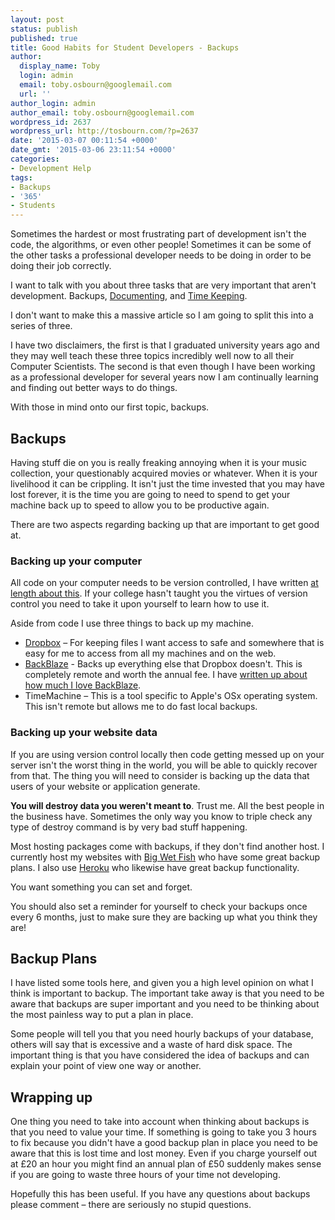 ```yaml
---
layout: post
status: publish
published: true
title: Good Habits for Student Developers - Backups
author:
  display_name: Toby
  login: admin
  email: toby.osbourn@googlemail.com
  url: ''
author_login: admin
author_email: toby.osbourn@googlemail.com
wordpress_id: 2637
wordpress_url: http://tosbourn.com/?p=2637
date: '2015-03-07 00:11:54 +0000'
date_gmt: '2015-03-06 23:11:54 +0000'
categories:
- Development Help
tags:
- Backups
- '365'
- Students
---
```

Sometimes the hardest or most frustrating part of development isn't the code, the algorithms, or even other people! Sometimes it can be some of the other tasks a professional developer needs to be doing in order to be doing their job correctly.

I want to talk with you about three tasks that are very important that aren't development. Backups, [Documenting](/good-habits-for-student-developers-documenting/), and [Time Keeping](/good-habits-for-student-developers-time-keeping/).

<p>I don't want to make this a massive article so I am going to split this into a series of three.</p>
<p>I have two disclaimers, the first is that I graduated university years ago and they may well teach these three topics incredibly well now to all their Computer Scientists. The second is that even though I have been working as a professional developer for several years now I am continually learning and finding out better ways to do things.</p>
<p>With those in mind onto our first topic, backups.</p>
<h2>Backups</h2>
<p>Having stuff die on you is really freaking annoying when it is your music collection, your questionably acquired movies or whatever. When it is your livelihood it can be crippling. It isn't just the time invested that you may have lost forever, it is the time you are going to need to spend to get your machine back up to speed to allow you to be productive again.</p>
<p>There are two aspects regarding backing up that are important to get good at.</p>
<h3>Backing up your computer</h3>
<p>All code on your computer needs to be version controlled, I have written <a href="http://thetomorrowlab.com/2015/02/why-web-developers-should-use-version-control/">at length about this</a>. If your college hasn't taught you the virtues of version control you need to take it upon yourself to learn how to use it.</p>
<p>Aside from code I use three things to back up my machine.</p>
<ul>
<li><a href="https://db.tt/IlOuq8C">Dropbox</a> – For keeping files I want access to safe and somewhere that is easy for me to access from all my machines and on the web.</li>
<li><a href="https://secure.backblaze.com/r/01tl1n">BackBlaze</a> - Backs up everything else that Dropbox doesn't. This is completely remote and worth the annual fee. I have <a href="http://tosbourn.com/backblaze-part-great-backup-solution/">written up about how much I love BackBlaze</a>.</li>
<li>TimeMachine – This is a tool specific to Apple's OSx operating system. This isn't remote but allows me to do fast local backups.</li>
</ul>
<h3>Backing up your website data</h3>
<p>If you are using version control locally then code getting messed up on your server isn't the worst thing in the world, you will be able to quickly recover from that. The thing you will need to consider is backing up the data that users of your website or application generate.</p>
<p><strong>You will destroy data you weren't meant to</strong>. Trust me. All the best people in the business have. Sometimes the only way you know to triple check any type of destroy command is by very bad stuff happening.</p>
<p>Most hosting packages come with backups, if they don't find another host. I currently host my websites with <a href="http://www.bigwetfish.co.uk/whmcs/aff.php?aff=264">Big Wet Fish</a> who have some great backup plans. I also use <a href="http://heroku.com">Heroku</a> who likewise have great backup functionality.</p>
<p>You want something you can set and forget.</p>
<p>You should also set a reminder for yourself to check your backups once every 6 months, just to make sure they are backing up what you think they are!</p>
<h2>Backup Plans</h2>
<p>I have listed some tools here, and given you a high level opinion on what I think is important to backup. The important take away is that you need to be aware that backups are super important and you need to be thinking about the most painless way to put a plan in place.</p>
<p>Some people will tell you that you need hourly backups of your database, others will say that is excessive and a waste of hard disk space. The important thing is that you have considered the idea of backups and can explain your point of view one way or another.</p>
<h2>Wrapping up</h2>
<p>One thing you need to take into account when thinking about backups is that you need to value your time. If something is going to take you 3 hours to fix because you didn't have a good backup plan in place you need to be aware that this is lost time and lost money. Even if you charge yourself out at £20 an hour you might find an annual plan of £50 suddenly makes sense if you are going to waste three hours of your time not developing.</p>
<p>Hopefully this has been useful. If you have any questions about backups please comment – there are seriously no stupid questions.</p>
